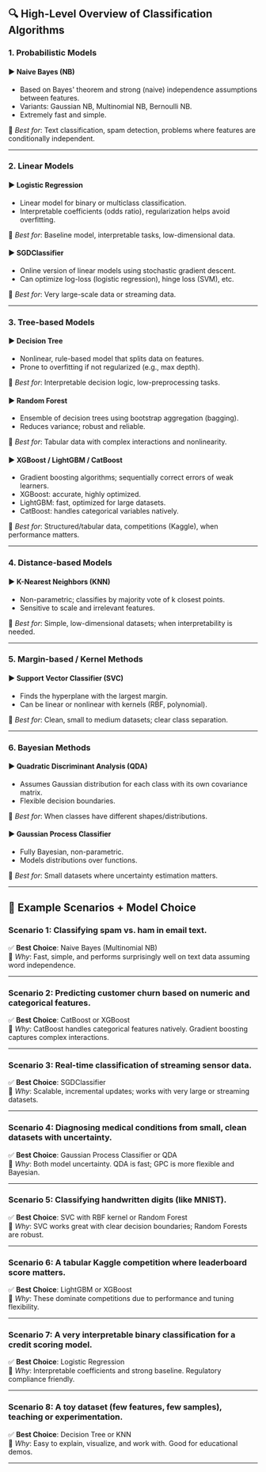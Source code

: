 ## 🔍 High-Level Overview of Classification Algorithms

### 1. **Probabilistic Models**

#### ▶ Naive Bayes (NB)
- Based on Bayes' theorem and strong (naive) independence assumptions between features.
- Variants: Gaussian NB, Multinomial NB, Bernoulli NB.
- Extremely fast and simple.

📌 *Best for*: Text classification, spam detection, problems where features are conditionally independent.

---

### 2. **Linear Models**

#### ▶ Logistic Regression
- Linear model for binary or multiclass classification.
- Interpretable coefficients (odds ratio), regularization helps avoid overfitting.

📌 *Best for*: Baseline model, interpretable tasks, low-dimensional data.

#### ▶ SGDClassifier
- Online version of linear models using stochastic gradient descent.
- Can optimize log-loss (logistic regression), hinge loss (SVM), etc.

📌 *Best for*: Very large-scale data or streaming data.

---

### 3. **Tree-based Models**

#### ▶ Decision Tree
- Nonlinear, rule-based model that splits data on features.
- Prone to overfitting if not regularized (e.g., max depth).

📌 *Best for*: Interpretable decision logic, low-preprocessing tasks.

#### ▶ Random Forest
- Ensemble of decision trees using bootstrap aggregation (bagging).
- Reduces variance; robust and reliable.

📌 *Best for*: Tabular data with complex interactions and nonlinearity.

#### ▶ XGBoost / LightGBM / CatBoost
- Gradient boosting algorithms; sequentially correct errors of weak learners.
- XGBoost: accurate, highly optimized.
- LightGBM: fast, optimized for large datasets.
- CatBoost: handles categorical variables natively.

📌 *Best for*: Structured/tabular data, competitions (Kaggle), when performance matters.

---

### 4. **Distance-based Models**

#### ▶ K-Nearest Neighbors (KNN)
- Non-parametric; classifies by majority vote of k closest points.
- Sensitive to scale and irrelevant features.

📌 *Best for*: Simple, low-dimensional datasets; when interpretability is needed.

---

### 5. **Margin-based / Kernel Methods**

#### ▶ Support Vector Classifier (SVC)
- Finds the hyperplane with the largest margin.
- Can be linear or nonlinear with kernels (RBF, polynomial).

📌 *Best for*: Clean, small to medium datasets; clear class separation.

---

### 6. **Bayesian Methods**

#### ▶ Quadratic Discriminant Analysis (QDA)
- Assumes Gaussian distribution for each class with its own covariance matrix.
- Flexible decision boundaries.

📌 *Best for*: When classes have different shapes/distributions.

#### ▶ Gaussian Process Classifier
- Fully Bayesian, non-parametric.
- Models distributions over functions.

📌 *Best for*: Small datasets where uncertainty estimation matters.

---

## 🎯 Example Scenarios + Model Choice

### **Scenario 1**: Classifying spam vs. ham in email text.
✅ **Best Choice**: Naive Bayes (Multinomial NB)  
💭 *Why*: Fast, simple, and performs surprisingly well on text data assuming word independence.

---

### **Scenario 2**: Predicting customer churn based on numeric and categorical features.
✅ **Best Choice**: CatBoost or XGBoost  
💭 *Why*: CatBoost handles categorical features natively. Gradient boosting captures complex interactions.

---

### **Scenario 3**: Real-time classification of streaming sensor data.
✅ **Best Choice**: SGDClassifier  
💭 *Why*: Scalable, incremental updates; works with very large or streaming datasets.

---

### **Scenario 4**: Diagnosing medical conditions from small, clean datasets with uncertainty.
✅ **Best Choice**: Gaussian Process Classifier or QDA  
💭 *Why*: Both model uncertainty. QDA is fast; GPC is more flexible and Bayesian.

---

### **Scenario 5**: Classifying handwritten digits (like MNIST).
✅ **Best Choice**: SVC with RBF kernel or Random Forest  
💭 *Why*: SVC works great with clear decision boundaries; Random Forests are robust.

---

### **Scenario 6**: A tabular Kaggle competition where leaderboard score matters.
✅ **Best Choice**: LightGBM or XGBoost  
💭 *Why*: These dominate competitions due to performance and tuning flexibility.

---

### **Scenario 7**: A very interpretable binary classification for a credit scoring model.
✅ **Best Choice**: Logistic Regression  
💭 *Why*: Interpretable coefficients and strong baseline. Regulatory compliance friendly.

---

### **Scenario 8**: A toy dataset (few features, few samples), teaching or experimentation.
✅ **Best Choice**: Decision Tree or KNN  
💭 *Why*: Easy to explain, visualize, and work with. Good for educational demos.

---
